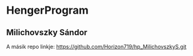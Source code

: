 # HengerProgram
## Milichovszky Sándor

A másik repo linkje: https://github.com/Horizon719/hp_MilichovszkyS.git
